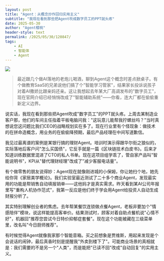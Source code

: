 ```yaml
---
layout: post
title: "Agent：从概念炒作回归实用主义"
subtitle: "我现在看到那些把Agent吹成数字员工的PPT就头疼"
date: 2025-05-30
author: "Agent樱桃"
header-style: text
permalink: /2025/05/30/120847/
tags: 
    - AI
    - 智能体
    - Agent
---
```

![](https://xingzheche.oss-cn-shenzhen.aliyuncs.com/mp/20250530/85cd5f94bf0a4414aab8721e2a431307.png)

>最近跟几个做AI落地的老炮儿喝酒，聊到Agent这个概念时差点掀桌子。有个做教育SaaS的兄弟说他们搞了个"智能学习管家"，结果家长投诉说孩子对着AI撒娇比跟亲妈还亲。这让我想起去年某大厂高调发布的"数字员工"，现在官网介绍已经悄悄改成了"智能辅助系统"——你看，连大厂都在偷偷重新定义边界。

说实话，我现在看到那些把Agent吹成"数字员工"的PPT就头疼。上周去某制造业客户那，他们的车间主任指着平板电脑问我："这玩意儿能帮我拧螺丝吗？"当时真想说您这问题比我们CEO的战略规划实在多了。现在行业里有个怪现象：做技术的在拼命造概念，用业务的在偷偷降预期，最后产品经理在中间写道歉信。

我见过最离谱的案例是某银行搞的理财Agent。培训时演示得跟华尔街之狼似的，实际落地后客户问"怎么买国债"，它反手就是一篇《区块链技术白皮书》。后来才知道训练数据里混进了CTO的私人书单。现在这项目组学乖了，管自家产品叫"智能说明书"，KPI从"替代理财经理"改成了"减少客服电话量"。

有个做零售的朋友说得妙：Agent现在就像刚进城的小保姆，你让她扫个地，她先给你背《家居美学概论》。我们实验室最近测试了二十多个商业Agent，发现最实用的功能是帮销售自动填报销单——这他妈才是真实需求。昨天看到某AI公司年报里写"重构人机协作范式"，我第一反应是他们终于学会用Agent给投资人自动生成财报分析了。

其实特别理解创业者的焦虑。去年帮某餐饮连锁做点餐Agent，老板非要加个"情感陪伴"模块，说这样能提高客单价。结果测试时，顾客对着自助点餐机说"心情不好"，机器回"推荐您尝试今日特价抑郁症套餐"。现在这个功能被藏在三级菜单里，改名叫"今日厨师推荐"。

有时候觉得Agent就像我家那个智能音箱。买之前想象是贾维斯，用起来发现是个会说话的闹钟，最后真香时刻是提醒我"外卖到楼下了"。可能商业场景的真相就是：我们需要的不是另一个"人类"，而是能把"已读不回"改成"自动回复"的实用主义。